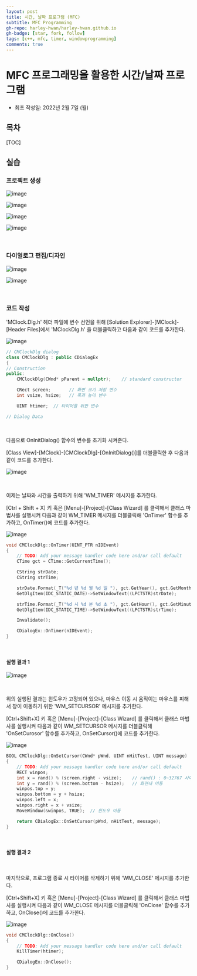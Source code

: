 ```yaml
---
layout: post
title: 시간, 날짜 프로그램 (MFC)
subtitle: MFC Programming
gh-repo: harley-hwan/harley-hwan.github.io
gh-badge: [star, fork, follow]
tags: [c++, mfc, timer, windowprogramming]
comments: true
---
```


# MFC 프로그래밍을 활용한 시간/날짜 프로그램 

- 최초 작성일: 2022년 2월 7일 (월)


## 목차

[TOC]

## 실습

### 프로젝트 생성

![image](https://user-images.githubusercontent.com/68185569/152712390-85b3d1e9-1fa2-4b7e-abc5-19ea377fbf7a.png)

![image](https://user-images.githubusercontent.com/68185569/152712418-ba5f0d59-99d4-4482-a0be-d78f41da9488.png)

![image](https://user-images.githubusercontent.com/68185569/152712448-65e519c3-10f4-4c27-afa3-0f94c9e1ff35.png)

![image](https://user-images.githubusercontent.com/68185569/152712518-2f6aaa53-0c6d-4919-b197-d8b8257641e1.png)

<br/>

### 다이얼로그 편집/디자인

![image](https://user-images.githubusercontent.com/68185569/152712660-b9500bc8-6c93-4f72-8ea1-fec6cf3e6174.png)

![image](https://user-images.githubusercontent.com/68185569/152713321-7a9b1bea-5fb9-4ff7-ac3f-95dea08a953e.png)

<br/>

### 코드 작성

'MClock.Dlg.h' 헤더 파일에 변수 선언을 위해 [Solution Explorer]-[MClock]-[Header Files]에서 'MClockDlg.h' 을 더블클릭하고 다음과 같이 코드를 추가한다.

![image](https://user-images.githubusercontent.com/68185569/152713753-e10d9a7c-e8e2-4d3b-90b0-905b8db0a386.png)

```c++
// CMClockDlg dialog
class CMClockDlg : public CDialogEx
{
// Construction
public:
	CMClockDlg(CWnd* pParent = nullptr);	// standard constructor

	CRect screen;		// 화면 크기 저장 변수
	int vsize, hsize;	// 폭과 높이 변수

	UINT htimer;  // 타이머를 위한 변수

// Dialog Data
```

<br/>

다음으로 OnInitDialog() 함수의 변수를 초기화 시켜준다.

[Class View]-[MClock]-[CMClockDlg]-[OnInitDialog()]를 더블클릭한 후 다음과 같이 코드를 추가한다.

![image](https://user-images.githubusercontent.com/68185569/152714081-044b95ad-cabf-4396-91b1-8f41daceed99.png)

<br/>

이제는 날짜와 시간을 출력하기 위해 'WM_TIMER' 메시지를 추가한다.

[Ctrl + Shift + X] 키 혹은 [Menu]-[Project]-[Class Wizard] 를 클릭해서 클래스 마법사를 실행시켜 다음과 같이 WM_TIMER 메시지를 더블클릭해 'OnTimer' 함수를 추가하고, OnTimer()에 코드를 추가한다.

![image](https://user-images.githubusercontent.com/68185569/152714224-bc95a96f-a944-4ece-bda1-4aaef7833fe2.png)

```c++
void CMClockDlg::OnTimer(UINT_PTR nIDEvent)
{
	// TODO: Add your message handler code here and/or call default
	CTime gct = CTime::GetCurrentTime();

	CString strDate;
	CString strTime;

	strDate.Format(_T("%d 년 %d 월 %d 일 "), gct.GetYear(), gct.GetMonth(), gct.GetDay());
	GetDlgItem(IDC_STATIC_DATE)->SetWindowText((LPCTSTR)strDate);

	strTime.Format(_T("%d 시 %d 분 %d 초 "), gct.GetHour(), gct.GetMinute(), gct.GetSecond());
	GetDlgItem(IDC_STATIC_TIME)->SetWindowText((LPCTSTR)strTime);

	Invalidate();

	CDialogEx::OnTimer(nIDEvent);
}
```
<br/>

#### 실행 결과 1

![image](https://user-images.githubusercontent.com/68185569/152716120-868590cc-a696-467f-84b2-3b8f46558e30.png)

<br/>

위의 실행된 결과는 윈도우가 고정되어 있으나, 마우스 이동 시 움직이는 마우스를 피해서 창이 이동하기 위한 'WM_SETCURSOR' 메시지를 추가한다.

[Ctrl+Shift+X] 키 혹은 [Menu]-[Project]-[Class Wizard] 를 클릭해서 클래스 마법사를 실행시켜 다음과 같이 WM_SETCURSOR 메시지를 더블클릭해 'OnSetCurosor' 함수를 추가하고, OnSetCursor()에 코드를 추가한다.

![image](https://user-images.githubusercontent.com/68185569/152714296-f4f81bc0-a1c7-4417-a4d3-afe6ea36eba1.png)

```c++
BOOL CMClockDlg::OnSetCursor(CWnd* pWnd, UINT nHitTest, UINT message)
{
	// TODO: Add your message handler code here and/or call default
	RECT winpos;
	int x = rand() % (screen.right - vsize);	// rand() : 0~32767 사이의 임의의 숫자 발생
	int y = rand() % (screen.bottom - hsize);	// 화면내 이동
	winpos.top = y;
	winpos.bottom = y + hsize;
	winpos.left = x;
	winpos.right = x + vsize;
	MoveWindow(&winpos, TRUE);	// 윈도우 이동

	return CDialogEx::OnSetCursor(pWnd, nHitTest, message);
}
```
<br/>

#### 실행 결과 2



<br/>

마지막으로, 프로그램 종료 시 타이머를 삭제하기 위해 'WM_CLOSE' 메시지를 추가한다.

[Ctrl+Shift+X] 키 혹은 [Menu]-[Project]-[Class Wizard] 를 클릭해서 클래스 마법사를 실행시켜 다음과 같이 WM_CLOSE 메시지를 더블클릭해 'OnClose' 함수를 추가하고, OnClose()에 코드를 추가한다.

![image](https://user-images.githubusercontent.com/68185569/152714353-c44f2b17-7d80-4c78-ace7-d1ba1a3674f3.png)

```c++
void CMClockDlg::OnClose()
{
	// TODO: Add your message handler code here and/or call default
	KillTimer(htimer);

	CDialogEx::OnClose();
}
```



